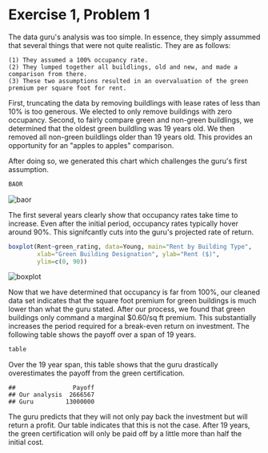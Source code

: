 Exercise 1, Problem 1
================
The data guru's analysis was too simple. In essence, they simply assummed that several things that were not quite realistic. They are as follows:

    (1) They assumed a 100% occupancy rate.
    (2) They lumped together all buildlings, old and new, and made a comparison from there.
    (3) These two assumptions resulted in an overvaluation of the green premium per square foot for rent.

First, truncating the data by removing buildlings with lease rates of less than 10% is too generous. We elected to only remove buildings with zero occupancy. Second, to fairly compare green and non-green buildlings, we determined that the oldest green buildling was 19 years old. We then removed all non-green buildlings older than 19 years old. This provides an opportunity for an "apples to apples" comparison.

After doing so, we generated this chart which challenges the guru's first assumption.

``` r
BAOR
```

![baor](https://user-images.githubusercontent.com/47119252/52556145-5892fc80-2db1-11e9-9088-c64d9e136c1f.png)


The first several years clearly show that occupancy rates take time to increase. Even after the initial period, occupancy rates typically hover around 90%. This signifcantly cuts into the guru's projected rate of return.

``` r
boxplot(Rent~green_rating, data=Young, main="Rent by Building Type", 
        xlab="Green Building Designation", ylab="Rent ($)",
        ylim=c(0, 90))
```

![boxplot](https://user-images.githubusercontent.com/47119252/52556231-9132d600-2db1-11e9-9abe-02b5c323db66.png)


Now that we have determined that occupancy is far from 100%, our cleaned data set indicates that the square foot premium for green buildings is much lower than what the guru stated. After our process, we found that green buildings only command a marginal $0.60/sq ft premium. This substantially increases the period required for a break-even return on investment. The following table shows the payoff over a span of 19 years.

``` r
table
```
Over the 19 year span, this table shows that the guru drastically overestimates the payoff from the green certification.
    
    ##                Payoff
    ## Our analysis  2666567
    ## Guru         13000000

The guru predicts that they will not only pay back the investment but will return a profit. Our table indicates that this is not the case. After 19 years, the green certification will only be paid off by a little more than half the initial cost. 
